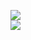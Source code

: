 [![](https://img.shields.io/badge/Made%20With-Github%20Spray-lightgrey.svg?style=for-the-badge&logo=github)](https://github.com/Annihil/github-spray#5710)  
[![](https://i.imgur.com/2DrTn0Z.gif)](https://github.com/Annihil/github-spray)